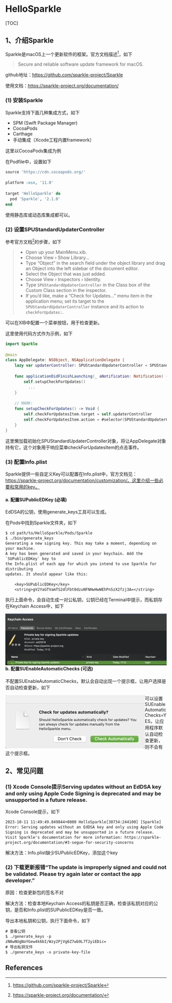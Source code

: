 # HelloSparkle

[TOC]

## 1、介绍Sparkle

Sparkle是macOS上一个更新软件的框架。官方文档描述[^1]，如下

> Secure and reliable software update framework for macOS.

github地址：https://github.com/sparkle-project/Sparkle

使用文档：https://sparkle-project.org/documentation/



### (1) 安装Sparkle

Sparkle支持下面几种集成方式，如下

* SPM (Swift Package Manager)
* CocoaPods
* Carthage
* 手动集成（Xcode工程内置framework）

这里以CocoaPods集成为例

在Podfile中，设置如下

```ruby
source 'https://cdn.cocoapods.org/'

platform :osx, '11.0'

target 'HelloSparkle' do
  pod 'Sparkle', '2.1.0'
end
```

使用静态库或动态库集成都可以。



### (2) 设置SPUStandardUpdaterController

参考官方文档[^2]的步骤，如下

> - Open up your MainMenu.xib.
> - Choose View › Show Library…
> - Type “Object” in the search field under the object library and drag an Object into the left sidebar of the document editor.
> - Select the Object that was just added.
> - Choose View › Inspectors › Identity.
> - Type `SPUStandardUpdaterController` in the Class box of the Custom Class section in the inspector.
> - If you’d like, make a “Check for Updates…” menu item in the application menu; set its target to the `SPUStandardUpdaterController` instance and its action to `checkForUpdates:`.

可以在XIB中配置一个菜单按钮，用于检查更新。

这里使用代码方式作为示例，如下

```swift
import Sparkle

@main
class AppDelegate: NSObject, NSApplicationDelegate {
    lazy var updaterController: SPUStandardUpdaterController = SPUStandardUpdaterController(startingUpdater: true, updaterDelegate: nil, userDriverDelegate: nil)

    func applicationDidFinishLaunching(_ aNotification: Notification) {
        self.setupCheckForUpdates()
	      ...
    }
  
    // MARK:
    func setupCheckForUpdates() -> Void {
        self.checkForUpdatesItem.target = self.updaterController
        self.checkForUpdatesItem.action = #selector(SPUStandardUpdaterController.checkForUpdates(_:))
    }
}
```

这里懒加载初始化SPUStandardUpdaterController对象，将让AppDelegate对象持有它，这个对象用于响应菜单checkForUpdatesItem的点击事件。





### (3) 配置Info.plist

Sparkle提供一些自定义Key可以配置在Info.plist中，官方文档见：https://sparkle-project.org/documentation/customization/。这里介绍一些必要和常用的key。



#### a. 配置SUPublicEDKey (必填)

EdDSA的公钥，使用generate_keys工具可以生成。

在Pods中找到Sparkle文件夹，如下

```shell
$ cd path/to/HelloSparkle/Pods/Sparkle
$ ./bin/generate_keys 
Generating a new signing key. This may take a moment, depending on your machine.
A key has been generated and saved in your keychain. Add the `SUPublicEDKey` key to
the Info.plist of each app for which you intend to use Sparkle for distributing
updates. It should appear like this:

    <key>SUPublicEDKey</key>
    <string>gV2YaGTVamTS2dlFbt0dzuNFNHwHwWEhPnSzX2fzj3A=</string>
```

执行上面命令，会自动生成一对公私钥，公钥已经在Terminal中提示，而私钥存在Keychain Access中，如下

<img src="images/02_private_key.png" style="zoom:50%; float: left;" />





#### b. 配置SUEnableAutomaticChecks (可选)

不配置SUEnableAutomaticChecks，默认会自动出现一个提示框，让用户选择是否自动检查更新，如下

<img src="images/01_enable_auto_update.png" style="zoom:50%; float:left;" />

可以设置SUEnableAutomaticChecks=YES，让应用程序默认自动检查更新，则不会有这个提示框。





## 2、常见问题

### (1) Xcode Console提示Serving updates without an EdDSA key and only using Apple Code Signing is deprecated and may be unsupported in a future release.

Xcode Console提示，如下

```shell
2023-10-11 11:49:49.849844+0800 HelloSparkle[30734:244100] [Sparkle] Error: Serving updates without an EdDSA key and only using Apple Code Signing is deprecated and may be unsupported in a future release. Visit Sparkle's documentation for more information: https://sparkle-project.org/documentation/#3-segue-for-security-concerns
```

解决方法：Info.plist缺少SUPublicEDKey，添加这个key



### (2) 下载更新报错“The update is improperly signed and could not be validated. Please try again later or contact the app developer.”

原因：检查更新包的签名不对

解决方法：检查本地Keychain Access的私钥是否正确，检查该私钥对应的公钥，是否和Info.plist的SUPublicEDKey是否一致。

导出本地私钥和公钥，执行下面命令，如下

```shell
# 查看公钥
$ ./generate_keys -p    
zN8wNUgNoYGew4k6bI/Wzy2PjVg6Z7wb9L7T2yiEDic=
# 导出私钥文件
$ ./generate_keys -x private-key-file 
```





## References

[^1]:https://github.com/sparkle-project/Sparkle
[^2]:https://sparkle-project.org/documentation/









